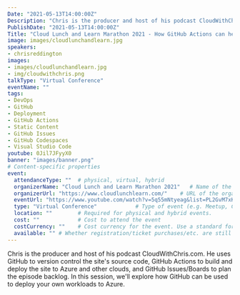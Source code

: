 ```yaml
---
Date: "2021-05-13T14:00:00Z"
Description: "Chris is the producer and host of his podcast CloudWithChris.com. He uses GitHub to version control the site's source code, GitHub Actions to build and deploy the site to Azure and other clouds, and GitHub Issues/Boards to plan the episode backlog. In this session, we'll explore how GitHub can be used to deploy your own workloads to Azure."
PublishDate: "2021-05-13T14:00:00Z"
Title: "Cloud Lunch and Learn Marathon 2021 - How GitHub Actions can help in building and deploying a static site and more"
image: images/cloudlunchandlearn.jpg
speakers:
- chrisreddington
images:
- images/cloudlunchandlearn.jpg
- img/cloudwithchris.png
talkType: "Virtual Conference"
eventName: ""
tags:
- DevOps
- GitHub
- Deployment
- GitHub Actions
- Static Content
- GitHub Issues
- GitHub Codespaces
- Visual Studio Code
youtube: 0Jil7JFyyX0
banner: "images/banner.png"
# Content-specific properties
event:
  attendanceType: ""  # physical, virtual, hybrid
  organizerName: "Cloud Lunch and Learn Marathon 2021"   # Name of the organising group / event (e.g. Name of the conference)
  organizerUrl: "https://www.cloudlunchlearn.com/"    # URL of the organising group
  eventUrl: "https://www.youtube.com/watch?v=5q55mNtyeag&list=PL2GvM7xKnvFF0vFgasQJQ8fBqwyad4w62"        # URL of the specific event, if applicable (e.g. a meetup talk, rather than the meetup group)
  type: "Virtual Conference"            # Type of event (e.g. Meetup, Conference, etc.)
  location: ""        # Required for physical and hybrid events.
  cost: ""            # Cost to attend the event
  costCurrency: ""    # Cost currency for the event. Use a standard format - http://en.wikipedia.org/wiki/ISO_4217
  available: "" # Whether registration/ticket purchases/etc. are still available (true/false). Defaults to false when event is in past.
---
```

Chris is the producer and host of his podcast CloudWithChris.com. He uses GitHub to version control the site's source code, GitHub Actions to build and deploy the site to Azure and other clouds, and GitHub Issues/Boards to plan the episode backlog. In this session, we'll explore how GitHub can be used to deploy your own workloads to Azure.